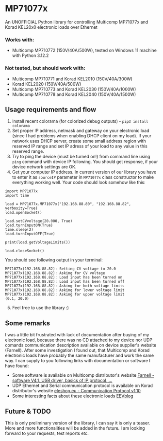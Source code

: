 # MP71077x
An UNOFFICIAL Python library for controlling Multicomp MP71077x and Korad KEL20x0 electronic loads over Ethernet

### Works with:
- Multicomp MP710772 (150V/40A/500W), tested on Windows 11 machine with Python 3.12.2

### Not tested, but should work with:
- Multicomp MP710771 and Korad KEL2010 (150V/40A/300W)
- Korad KEL2020 (150V/40A/500W)
- Multicomp MP710773 and Korad KEL2030 (150V/40A/1000W)
- Multicomp MP710778 and Korad KEL2040  (150V/40A/1500W)

## Usage requirements and flow

1. Install recent colorama (for colorized debug outputs) - `pip3 install colorama`
2. Set proper IP address, netmask and gateway on your electronic load (since I had problems when enabling DHCP client on my load). If your network uses DHCP server, create some small address region with reserved IP range and set IP adress of your load to any value in this reserved range.
3. Try to ping the device (must be turned on!) from command line using `ping` command with device IP following. You should get response, if your device network settings are OK.
4. Get your computer IP address. In current version of our library you have to enter it as `sourceIP` parameter in `MP71077x` class constructor to make everything working well. Your code should look somehow like this:
```
import MP71077x
import time

load = MP71077x.MP71077x("192.168.88.80", "192.168.88.82", verbosity=True)
load.openSocket()

load.setCVvoltage(20.000, True)
load.turnInputON(True)
time.sleep(2)
load.turnInputOFF(True)

print(load.getVoltageLimits())

load.closeSocket()
```
You should see following output in your terminal:
```
MP71077x(192.168.88.82): Setting CV voltage to 20.0
MP71077x(192.168.88.82): Asking for CV voltage
MP71077x(192.168.88.82): Load input has been turned on
MP71077x(192.168.88.82): Load input has been turned off
MP71077x(192.168.88.82): Asking for both voltage limits
MP71077x(192.168.88.82): Asking for lower voltage limit
MP71077x(192.168.88.82): Asking for upper voltage limit
(0.1, 20.0)
```
5. Feel free to use the library :)

## Some remarks

I was a little bit frustrated with lack of documentation after buying of my electronic load, because there was no CD attached to my device nor UDP comands communication description available on device supplier's website (Farnell). After some investigation I found out, that Multicomp and Korad electronic loads have probably the same manufacturer and work the same way. I can supply to you following links with documentation or software I have found:

- Some software is available on Multicomp distributor's website [Farnell - software V4.1, USB driver, basics of IP protocol, ...](https://www.farnell.com/software/4155422.zip)
- UDP Ethernet and Serial communication protocol is available on Korad distributor's website [eleshop.eu - Communication Protocol v1.10](https://static.eleshop.nl/mage/media/downloads/KEL2000SeriesCommunicationProtocolV1.10.pdf)
- Some interesting facts about these electronic loads [EEVblog](https://www.eevblog.com/forum/testgear/korad-kel2010-multicomp-mp710771-review/)

## Future & TODO

This is only preliminary version of the library, I can say it is only a teaser. 
More and more functionalities will be added in the future.
I am looking forward to your requests, test reports etc. 
